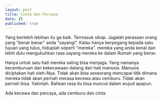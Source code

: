 ```yaml
---
layout: post
title: Cinta dan Percaya
date: {}
published: true
---
```



Yang berlebih lebihan itu ga baik. Termasuk sikap. Jagalah perasaan orang yang "benar benar" anda "sayangi". Kalau hanya berpegang kepada satu tujuan yang tulus, hiduplah seperti "mereka". mereka yang anda kenal dan lebih dulu mengukuhkan rasa sayang mereka ke dalam Rumah yang benar.

Hanya untuk satu hati mereka saling bisa menjaga. Yang namanya kecemburuan dan kekecewaan datang dari hati manusia. Manusia diciptakan hati oleh-Nya. Tidak akan bisa seseorang mencapai titik dimana mereka tidak akan pernah merasa kecewa atau cemburu. Tidak akan pernah bisa. Yakinlah. Bahkan rasa itu bisa muncul dalam wujud apapun.

Ada kecewa dan percaya, ada cemburu dan cinta.
